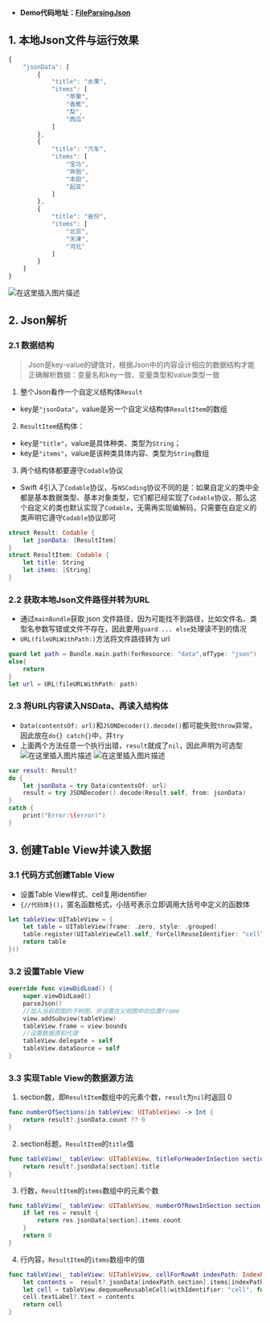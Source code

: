 - **Demo代码地址：[FileParsingJson](https://github.com/wklhtcone/iOS-Demo-FileParsingJson)**
## 1. 本地Json文件与运行效果

```javascript
{
    "jsonData": [
        {
            "title": "水果",
            "items": [
                "苹果",
                "香蕉",
                "梨",
                "西瓜"
            ]
        },
        {
            "title": "汽车",
            "items": [
                "宝马",
                "奔驰",
                "本田",
                "起亚"
            ]
        },
        {
            "title": "省份",
            "items": [
                "北京",
                "天津",
                "河北"
            ]
        }
    ]
}
```
![在这里插入图片描述](https://img-blog.csdnimg.cn/20210206204820204.png?x-oss-process=image/watermark,type_ZmFuZ3poZW5naGVpdGk,shadow_10,text_aHR0cHM6Ly9ibG9nLmNzZG4ubmV0L3FxXzM1MDg3NDI1,size_16,color_FFFFFF,t_70)
## 2. Json解析
### 2.1 数据结构

> Json是key-value的键值对，根据Json中的内容设计相应的数据结构才能正确解析数据：变量名和key一致、变量类型和value类型一致

1. 整个Json看作一个自定义结构体`Result`
- key是`"jsonData"`，value是另一个自定义结构体`ResultItem`的数组
2. `ResultItem`结构体：
- key是`"title"`，value是具体种类、类型为`String`；
- key是`"items"`，value是该种类具体内容、类型为`String`数组
3. 两个结构体都要遵守`Codable`协议
- Swift 4引入了`Codable`协议，与`NSCoding`协议不同的是：如果自定义的类中全都是基本数据类型、基本对象类型，它们都已经实现了`Codable`协议，那么这个自定义的类也默认实现了`Codable`，无需再实现编解码，只需要在自定义的类声明它遵守`Codable`协议即可

```swift
struct Result: Codable {
    let jsonData: [ResultItem]
}
struct ResultItem: Codable {
    let title: String
    let items: [String]
}
```

### 2.2 获取本地Json文件路径并转为URL
- 通过`mainBundle`获取 json 文件路径，因为可能找不到路径，比如文件名、类型名参数写错或文件不存在，因此要用`guard ... else`处理读不到的情况
- `URL(fileURLWithPath:)`方法将文件路径转为 url
```swift
guard let path = Bundle.main.path(forResource: "data",ofType: "json")
else{
    return
}
let url = URL(fileURLWithPath: path)
```

### 2.3 将URL内容读入NSData、再读入结构体
- `Data(contentsOf: url)`和`JSONDecoder().decode()`都可能失败`throw`异常，因此放在`do{} catch{}`中，并`try`
- 上面两个方法任意一个执行出错，`result`就成了`nil`，因此声明为可选型
![在这里插入图片描述](https://img-blog.csdnimg.cn/20210206213107405.png?x-oss-process=image/watermark,type_ZmFuZ3poZW5naGVpdGk,shadow_10,text_aHR0cHM6Ly9ibG9nLmNzZG4ubmV0L3FxXzM1MDg3NDI1,size_16,color_FFFFFF,t_70)
![在这里插入图片描述](https://img-blog.csdnimg.cn/2021020621313046.png?x-oss-process=image/watermark,type_ZmFuZ3poZW5naGVpdGk,shadow_10,text_aHR0cHM6Ly9ibG9nLmNzZG4ubmV0L3FxXzM1MDg3NDI1,size_16,color_FFFFFF,t_70)

```swift
var result: Result?
do {
    let jsonData = try Data(contentsOf: url)
    result = try JSONDecoder().decode(Result.self, from: jsonData)
}
catch {
    print("Error:\(error)")
}
```

## 3. 创建Table View并读入数据
###  3.1 代码方式创建Table View
- 设置Table View样式、cell复用identifier
- `{//代码体}()`，匿名函数格式，小括号表示立即调用大括号中定义的函数体

```swift
let tableView:UITableView = {
    let table = UITableView(frame: .zero, style: .grouped)
    table.register(UITableViewCell.self, forCellReuseIdentifier: "cell")
    return table
}()
```


###  3.2 设置Table View
```swift
override func viewDidLoad() {
    super.viewDidLoad()
    parseJson()
    //加入当前视图的子树图，并设置在父视图中的位置frame
    view.addSubview(tableView)
    tableView.frame = view.bounds
    //设置数据源和代理
    tableView.delegate = self
    tableView.dataSource = self
}
```

### 3.3 实现Table View的数据源方法
1. section数，即`ResultItem`数组中的元素个数，`result`为`nil`时返回 0

```swift
func numberOfSections(in tableView: UITableView) -> Int {
    return result?.jsonData.count ?? 0
}
```

2. section标题，`ResultItem`的`title`值

```swift
func tableView(_ tableView: UITableView, titleForHeaderInSection section: Int) -> String? {
    return result?.jsonData[section].title
}
```

3. 行数，`ResultItem`的`items`数组中的元素个数

```swift
func tableView(_ tableView: UITableView, numberOfRowsInSection section: Int) -> Int {
    if let res = result {
        return res.jsonData[section].items.count
    }
    return 0
}
```

4. 行内容，`ResultItem`的`items`数组中的值

```swift
func tableView(_ tableView: UITableView, cellForRowAt indexPath: IndexPath) -> UITableViewCell {
    let contents =  result?.jsonData[indexPath.section].items[indexPath.row]
    let cell = tableView.dequeueReusableCell(withIdentifier: "cell", for: indexPath)
    cell.textLabel?.text = contents
    return cell
}
```

